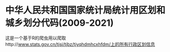 # 中华人民共和国国家统计局统计用区划和城乡划分代码(2009-2021) #
这是一个基于R的爬虫用以爬取http://www.stats.gov.cn/tjsj/tjbz/tjyqhdmhcxhfdm/上的所有行政区划信息
